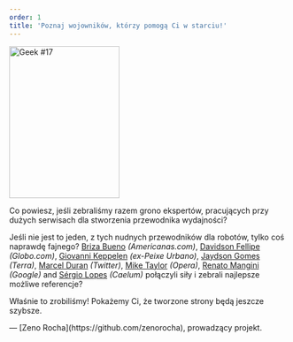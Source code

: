 ```yaml
---
order: 1
title: 'Poznaj wojowników, którzy pomogą Ci w starciu!'
---
```


<div class="img-left">
  <img id="geek-17" class="icos-geek" src="http://browserdiet.com/en/assets/img/17.png" alt="Geek #17" width="199" height="275" />
</div>

Co powiesz, jeśli zebraliśmy razem grono ekspertów, pracujących przy dużych serwisach dla stworzenia przewodnika wydajności?

Jeśli nie jest to jeden, z tych nudnych przewodników dla robotów, tylko coś naprawdę fajnego? [Briza Bueno](http://www.brizabueno.com/) *(Americanas.com)*, [Davidson Fellipe](https://github.com/davidsonfellipe) *(Globo.com)*, [Giovanni Keppelen](https://github.com/keppelen) *(ex-Peixe Urbano)*, [Jaydson Gomes](https://github.com/jaydson) *(Terra)*, [Marcel Duran](https://github.com/marcelduran) *(Twitter)*, [Mike Taylor](https://github.com/miketaylr) *(Opera)*, [Renato Mangini](https://github.com/mangini) *(Google)* and [Sérgio Lopes](http://sergiolopes.org) *(Caelum)* połączyli siły i zebrali najlepsze możliwe referencje?

Właśnie to zrobiliśmy! Pokażemy Ci, że tworzone strony będą jeszcze szybsze.

<p class="project-leader">&mdash; [Zeno Rocha](https://github.com/zenorocha), prowadzący projekt.</p>

